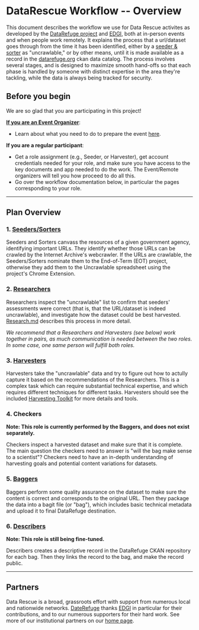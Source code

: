 # DataRescue Workflow -- Overview

This document describes the workflow we use for Data Rescue activites as developed by the [DataRefuge project](http://www.ppehlab.org/) and [EDGI](https://envirodatagov.org/), both at in-person events and when people work remotely. It explains the process that a url/dataset goes through from the time it has been identified, either by a [seeder & sorter](seednsort.md) as "uncrawlable," or by other means, until it is made available as a record in the [datarefuge.org](http://www.datarefuge.org) ckan data catalog. The process involves several stages, and is designed to maximize smooth hand-offs so that each phase is handled by someone with distinct expertise in the area they're tackling, while the data is always being tracked for security.

## Before you begin
We are so glad that you are participating in this project!

<!--**[If you are an overall Coordinator](coordinator-work.md)**:
- See the description of some of the work overall coordinators do [here](coordinator-work.md)-->

**[If you are an Event Organizer](advance-work.md)**:
- Learn about what you need to do to prepare the event [here](advance-work.md).

**If you are a regular participant**: 
- Get a role assignment (e.g., Seeder, or Harvester), get account credentials needed for your role, and make sure you have access to the key documents and app needed to do the work. The Event/Remote organizers will tell you how proceed to do all this. 
- Go over the workflow documentation below, in particular the pages corresponding to your role.

**********************
## Plan Overview
### 1. [Seeders/Sorters](seednsort.md)
Seeders and Sorters canvass the resources of a given government agency, identifying important URLs. They identify whether those URLs can be crawled by the Internet Archive's webcrawler. If the URLs are crawlable, the Seeders/Sorters nominate them to the End-of-Term (EOT) project, otherwise they add them to the Uncrawlable spreadsheet using the project's Chrome Extension.

### 2. [Researchers](research.md)
Researchers inspect the "uncrawlable" list to confirm that seeders' assessments were correct (that is, that the URL/dataset is indeed uncrawlable), and investigate how the dataset could be best harvested. [Research.md](research.md) describes this process in more detail. 

*We recommend that a Researchers and Harvesters (see below) work together in pairs, as much communication is needed between the two roles. In some case, one same person will fulfill both roles.*

### 3. [Harvesters](harvesting-toolkit)
Harvesters take the "uncrawlable" data and try to figure out how to actully capture it based on the recommendations of the Researchers.  This is a complex task which can require substantial technical expertise, and which requires different techniques for different tasks. Harvesters should see the included [Harvesting Toolkit](./harvesting-toolkit) for more details and tools. 

### 4. Checkers
<!--### 4. [Checkers](checking.md)-->
**Note: This role is currently performed by the Baggers, and does not exist separately.**

Checkers inspect a harvested dataset and make sure that it is complete. The main question the checkers need to answer is "will the bag make sense to a scientist"? Checkers need to have an in-depth understanding of harvesting goals and potential content variations for datasets.

### 5. [Baggers](bagging.md)
Baggers perform some quality assurance on the dataset to make sure the content is correct and corresponds to the original URL. Then they package the data into a bagit file (or "bag"), which includes basic technical metadata and upload it to final DataRefuge destination.

### 6. [Describers](metadata.md)
**Note: This role is still being fine-tuned.**

Describers creates a descriptive record in the DataRefuge CKAN repository for each bag. Then they links the record to the bag, and make the record public.

**********************
## Partners
Data Rescue is a broad, grassroots effort with support from numerous local and nationwide networks. [DateRefuge](http://www.ppehlab.org/datarefuge/) thanks [EDGI](https://envirodatagov.org/) in particular for their contributions, and to our numerous supporters for their hard work. See more of our institutional partners on our [home page](http://www.ppehlab.org/datarefuge#partners).

